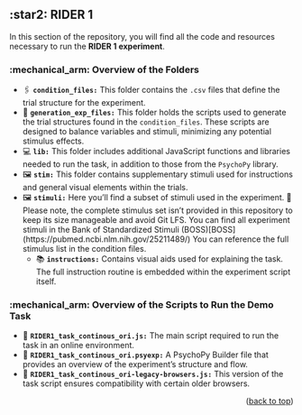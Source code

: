 <div style="text-align: left;">
  <h2> :star2: <strong>RIDER 1</strong></h2>

  <p>In this section of the repository, you will find all the code and resources necessary to run the <strong>RIDER 1 experiment</strong>.</p>

  <h3> :mechanical_arm: <strong>Overview of the Folders</strong></h3>

  <ul>
    <li> &#128391; <strong><code>condition_files:</code></strong> This folder contains the <code>.csv</code> files that define the trial structure for the experiment.</li>
    <li> &#128190; <strong><code>generation_exp_files:</code></strong> This folder holds the scripts used to generate the trial structures found in the <code>condition_files</code>. These scripts are designed to balance variables and stimuli, minimizing any potential stimulus effects.</li>
    <li> &#128187; <strong><code>lib:</code></strong> This folder includes additional JavaScript functions and libraries needed to run the task, in addition to those from the <code>PsychoPy</code> library.</li>
    <li> &#128444; <strong><code>stim:</code></strong> This folder contains supplementary stimuli used for instructions and general visual elements within the trials.</li>
    <li> &#128444; <strong><code>stimuli:</code></strong> Here you’ll find a subset of stimuli used in the experiment. &#128680; Please note, the complete stimulus set isn’t provided in this repository to keep its size manageable and avoid Git LFS. You can find all experiment stimuli in the Bank of Standardized Stimuli (BOSS)[BOSS](https://pubmed.ncbi.nlm.nih.gov/25211489/) You can reference the full stimulus list in the condition files.
      <ul>
        <li> &#128218; <strong><code>instructions:</code></strong> Contains visual aids used for explaining the task. The full instruction routine is embedded within the experiment script itself.</li>
      </ul>
    </li>
  </ul>

  <h3> :mechanical_arm: <strong>Overview of the Scripts to Run the Demo Task</strong></h3>

  <ul>
    <li> &#128126; <strong><code>RIDER1_task_continous_ori.js:</code></strong> The main script required to run the task in an online environment.</li>
    <li> &#128126; <strong><code>RIDER1_task_continous_ori.psyexp:</code></strong> A PsychoPy Builder file that provides an overview of the experiment’s structure and flow.</li>
    <li> &#128126; <strong><code>RIDER1_task_continous_ori-legacy-browsers.js:</code></strong> This version of the task script ensures compatibility with certain older browsers.</li>
  </ul>

  <p align="right">(<a href="#readme-top">back to top</a>)</p>
</div>
